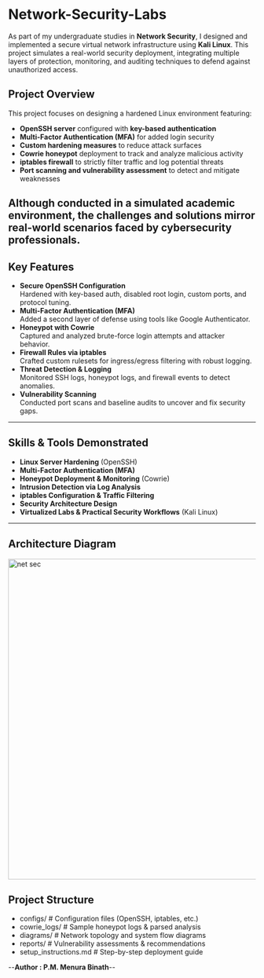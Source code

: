 # Network-Security-Labs 
As part of my undergraduate studies in **Network Security**, I designed and implemented a secure virtual network infrastructure using **Kali Linux**. This project simulates a real-world security deployment, integrating multiple layers of protection, monitoring, and auditing techniques to defend against unauthorized access.

## Project Overview
This project focuses on designing a hardened Linux environment featuring:

- **OpenSSH server** configured with **key-based authentication**
- **Multi-Factor Authentication (MFA)** for added login security
- **Custom hardening measures** to reduce attack surfaces
- **Cowrie honeypot** deployment to track and analyze malicious activity
- **iptables firewall** to strictly filter traffic and log potential threats
- **Port scanning and vulnerability assessment** to detect and mitigate weaknesses

Although conducted in a simulated academic environment, the challenges and solutions mirror real-world scenarios faced by cybersecurity professionals.
---

## Key Features
- **Secure OpenSSH Configuration**  
  Hardened with key-based auth, disabled root login, custom ports, and protocol tuning.
- **Multi-Factor Authentication (MFA)**  
  Added a second layer of defense using tools like Google Authenticator.
- **Honeypot with Cowrie**  
  Captured and analyzed brute-force login attempts and attacker behavior.
- **Firewall Rules via iptables**  
  Crafted custom rulesets for ingress/egress filtering with robust logging.
- **Threat Detection & Logging**  
  Monitored SSH logs, honeypot logs, and firewall events to detect anomalies.
- **Vulnerability Scanning**  
  Conducted port scans and baseline audits to uncover and fix security gaps.

---

## Skills & Tools Demonstrated
- **Linux Server Hardening** (OpenSSH)
- **Multi-Factor Authentication (MFA)**
- **Honeypot Deployment & Monitoring** (Cowrie)
- **Intrusion Detection via Log Analysis**
- **iptables Configuration & Traffic Filtering**
- **Security Architecture Design**
- **Virtualized Labs & Practical Security Workflows** (Kali Linux)

---
## Architecture Diagram
<img width="1236" height="653" alt="net sec" src="https://github.com/user-attachments/assets/d3b4cdb2-8761-4fc0-b811-72eb4e7cab59" /> 

## Project Structure
- configs/ # Configuration files (OpenSSH, iptables, etc.)
- cowrie_logs/ # Sample honeypot logs & parsed analysis
- diagrams/ # Network topology and system flow diagrams
- reports/ # Vulnerability assessments & recommendations
- setup_instructions.md # Step-by-step deployment guide

--**Author : P.M. Menura Binath**--
